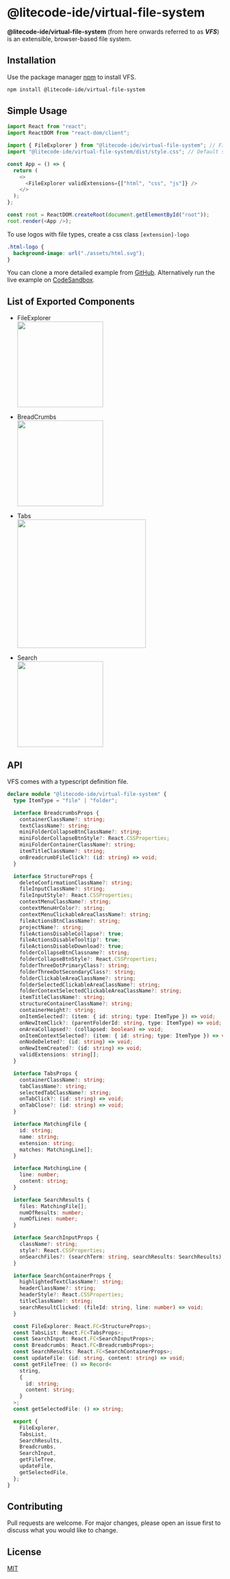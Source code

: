 # @litecode-ide/virtual-file-system

**@litecode-ide/virtual-file-system** (from here onwards referred to as **_VFS_**) is an extensible, browser-based file system.

## Installation

Use the package manager [npm](https://www.npmjs.com/) to install VFS.

```bash
npm install @litecode-ide/virtual-file-system
```

## Simple Usage

```js
import React from "react";
import ReactDOM from "react-dom/client";

import { FileExplorer } from "@litecode-ide/virtual-file-system"; // FileExplorer component
import "@litecode-ide/virtual-file-system/dist/style.css"; // Default styles

const App = () => {
  return (
    <>
      <FileExplorer validExtensions={["html", "css", "js"]} />
    </>
  );
};

const root = ReactDOM.createRoot(document.getElementById("root"));
root.render(<App />);
```

To use logos with file types, create a css class `[extension]-logo`

```css
.html-logo {
  background-image: url("./assets/html.svg");
}
```

You can clone a more detailed example from [GitHub](https://github.com/LiteCode-IDE/vfs-sample.git). Alternatively run the live example on [CodeSandbox](https://codesandbox.io/p/github/LiteCode-IDE/vfs-sample/main?layout=%257B%2522sidebarPanel%2522%253A%2522EXPLORER%2522%252C%2522rootPanelGroup%2522%253A%257B%2522direction%2522%253A%2522horizontal%2522%252C%2522contentType%2522%253A%2522UNKNOWN%2522%252C%2522type%2522%253A%2522PANEL_GROUP%2522%252C%2522id%2522%253A%2522ROOT_LAYOUT%2522%252C%2522panels%2522%253A%255B%257B%2522type%2522%253A%2522PANEL_GROUP%2522%252C%2522contentType%2522%253A%2522UNKNOWN%2522%252C%2522direction%2522%253A%2522vertical%2522%252C%2522id%2522%253A%2522clqci8er30006356vfnd2iny4%2522%252C%2522sizes%2522%253A%255B70%252C30%255D%252C%2522panels%2522%253A%255B%257B%2522type%2522%253A%2522PANEL_GROUP%2522%252C%2522contentType%2522%253A%2522EDITOR%2522%252C%2522direction%2522%253A%2522horizontal%2522%252C%2522id%2522%253A%2522EDITOR%2522%252C%2522panels%2522%253A%255B%257B%2522type%2522%253A%2522PANEL%2522%252C%2522contentType%2522%253A%2522EDITOR%2522%252C%2522id%2522%253A%2522clqci8er30002356v3zglr9d3%2522%257D%255D%257D%252C%257B%2522type%2522%253A%2522PANEL_GROUP%2522%252C%2522contentType%2522%253A%2522SHELLS%2522%252C%2522direction%2522%253A%2522horizontal%2522%252C%2522id%2522%253A%2522SHELLS%2522%252C%2522panels%2522%253A%255B%257B%2522type%2522%253A%2522PANEL%2522%252C%2522contentType%2522%253A%2522SHELLS%2522%252C%2522id%2522%253A%2522clqci8er30004356vrajed05p%2522%257D%255D%252C%2522sizes%2522%253A%255B100%255D%257D%255D%257D%252C%257B%2522type%2522%253A%2522PANEL_GROUP%2522%252C%2522contentType%2522%253A%2522DEVTOOLS%2522%252C%2522direction%2522%253A%2522vertical%2522%252C%2522id%2522%253A%2522DEVTOOLS%2522%252C%2522panels%2522%253A%255B%257B%2522type%2522%253A%2522PANEL%2522%252C%2522contentType%2522%253A%2522DEVTOOLS%2522%252C%2522id%2522%253A%2522clqci8er30005356vp8n5i57j%2522%257D%255D%252C%2522sizes%2522%253A%255B100%255D%257D%255D%252C%2522sizes%2522%253A%255B40%252C60%255D%257D%252C%2522tabbedPanels%2522%253A%257B%2522clqci8er30002356v3zglr9d3%2522%253A%257B%2522id%2522%253A%2522clqci8er30002356v3zglr9d3%2522%252C%2522tabs%2522%253A%255B%255D%257D%252C%2522clqci8er30005356vp8n5i57j%2522%253A%257B%2522id%2522%253A%2522clqci8er30005356vp8n5i57j%2522%252C%2522activeTabId%2522%253A%2522clqci9sgs00bu356vreccsav2%2522%252C%2522tabs%2522%253A%255B%257B%2522type%2522%253A%2522ENV_SETUP%2522%252C%2522id%2522%253A%2522clqci8etp000o356vpam546dt%2522%252C%2522mode%2522%253A%2522permanent%2522%257D%252C%257B%2522type%2522%253A%2522UNASSIGNED_PORT%2522%252C%2522port%2522%253A5173%252C%2522id%2522%253A%2522clqci9sgs00bu356vreccsav2%2522%252C%2522mode%2522%253A%2522permanent%2522%252C%2522path%2522%253A%2522%252F%2522%257D%255D%257D%252C%2522clqci8er30004356vrajed05p%2522%253A%257B%2522id%2522%253A%2522clqci8er30004356vrajed05p%2522%252C%2522activeTabId%2522%253A%2522clqci8er30003356v0nijrgme%2522%252C%2522tabs%2522%253A%255B%257B%2522id%2522%253A%2522clqci8er30003356v0nijrgme%2522%252C%2522mode%2522%253A%2522permanent%2522%252C%2522type%2522%253A%2522TERMINAL%2522%252C%2522shellId%2522%253A%2522clqci8f5r000redh5hdbxd7po%2522%257D%252C%257B%2522type%2522%253A%2522TASK_LOG%2522%252C%2522taskId%2522%253A%2522dev%2522%252C%2522id%2522%253A%2522clqci8f9w005c356vc7x0fxhk%2522%252C%2522mode%2522%253A%2522permanent%2522%257D%255D%257D%257D%252C%2522showDevtools%2522%253Atrue%252C%2522showShells%2522%253Atrue%252C%2522showSidebar%2522%253Afalse%252C%2522sidebarPanelSize%2522%253A0%257D).

## List of Exported Components

- FileExplorer\
  [<img src="sample/structure.gif" width="200"/>](sample/structure.gif)

- BreadCrumbs\
  [<img src="sample/breadcrumbs.gif" width="200"/>](sample/breadcrumbs.gif)

- Tabs\
  [<img src="sample/tabs.gif" width="300"/>](sample/tabs.gif)

- Search\
  [<img src="sample/search.gif" width="200"/>](sample/search.gif)

## API

VFS comes with a typescript definition file.

```ts
declare module "@litecode-ide/virtual-file-system" {
  type ItemType = "file" | "folder";

  interface BreadcrumbsProps {
    containerClassName?: string;
    textClassName?: string;
    miniFolderCollapseBtnClassName?: string;
    miniFolderCollapseBtnStyle?: React.CSSProperties;
    miniFolderContainerClassName?: string;
    itemTitleClassName?: string;
    onBreadcrumbFileClick?: (id: string) => void;
  }

  interface StructureProps {
    deleteConfirmationClassName?: string;
    fileInputClassName?: string;
    fileInputStyle?: React.CSSProperties;
    contextMenuClassName?: string;
    contextMenuHrColor?: string;
    contextMenuClickableAreaClassName?: string;
    fileActionsBtnClassName?: string;
    projectName?: string;
    fileActionsDisableCollapse?: true;
    fileActionsDisableTooltip?: true;
    fileActionsDisableDownload?: true;
    folderCollapseBtnClassname?: string;
    folderCollapseBtnStyle?: React.CSSProperties;
    folderThreeDotPrimaryClass?: string;
    folderThreeDotSecondaryClass?: string;
    folderClickableAreaClassName?: string;
    folderSelectedClickableAreaClassName?: string;
    folderContextSelectedClickableAreaClassName?: string;
    itemTitleClassName?: string;
    structureContainerClassName?: string;
    containerHeight?: string;
    onItemSelected?: (item: { id: string; type: ItemType }) => void;
    onNewItemClick?: (parentFolderId: string, type: ItemType) => void;
    onAreaCollapsed?: (collapsed: boolean) => void;
    onItemContextSelected?: (item: { id: string; type: ItemType }) => void;
    onNodeDeleted?: (id: string) => void;
    onNewItemCreated?: (id: string) => void;
    validExtensions: string[];
  }

  interface TabsProps {
    containerClassName?: string;
    tabClassName?: string;
    selectedTabClassName?: string;
    onTabClick?: (id: string) => void;
    onTabClose?: (id: string) => void;
  }

  interface MatchingFile {
    id: string;
    name: string;
    extension: string;
    matches: MatchingLine[];
  }

  interface MatchingLine {
    line: number;
    content: string;
  }

  interface SearchResults {
    files: MatchingFile[];
    numOfResults: number;
    numOfLines: number;
  }

  interface SearchInputProps {
    className?: string;
    style?: React.CSSProperties;
    onSearchFiles?: (searchTerm: string, searchResults: SearchResults) => void;
  }

  interface SearchContainerProps {
    highlightedTextClassName?: string;
    headerClassName?: string;
    headerStyle?: React.CSSProperties;
    titleClassName?: string;
    searchResultClicked: (fileId: string, line: number) => void;
  }

  const FileExplorer: React.FC<StructureProps>;
  const TabsList: React.FC<TabsProps>;
  const SearchInput: React.FC<SearchInputProps>;
  const Breadcrumbs: React.FC<BreadcrumbsProps>;
  const SearchResults: React.FC<SearchContainerProps>;
  const updateFile: (id: string, content: string) => void;
  const getFileTree: () => Record<
    string,
    {
      id: string;
      content: string;
    }
  >;
  const getSelectedFile: () => string;

  export {
    FileExplorer,
    TabsList,
    SearchResults,
    Breadcrumbs,
    SearchInput,
    getFileTree,
    updateFile,
    getSelectedFile,
  };
}
```

## Contributing

Pull requests are welcome. For major changes, please open an issue first to discuss what you would like to change.

## License

[MIT](./LICENSE)
